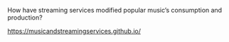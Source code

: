 How have streaming services modified popular music’s consumption and production?

https://musicandstreamingservices.github.io/
